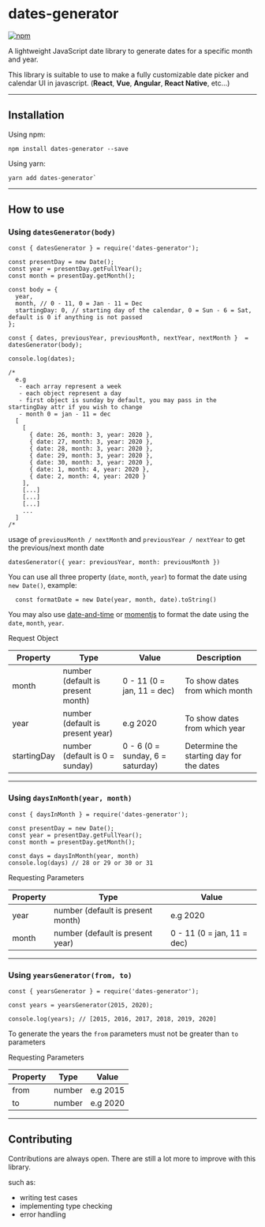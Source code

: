 # dates-generator

[![npm](https://upload.wikimedia.org/wikipedia/commons/thumb/d/db/Npm-logo.svg/70px-Npm-logo.svg.png)](https://www.npmjs.com/package/dates-generator?activeTab=versions)

A lightweight JavaScript date library to generate dates for a specific month and year.

This library is suitable to use to make a fully customizable date picker and calendar UI in javascript. (**React**, **Vue**, **Angular**, **React Native**, etc...)

---

## Installation
Using npm:

```
npm install dates-generator --save
```

Using yarn:

```
yarn add dates-generator`
```

---

## How to use
### Using `datesGenerator(body)`

```
const { datesGenerator } = require('dates-generator');

const presentDay = new Date();
const year = presentDay.getFullYear();
const month = presentDay.getMonth();

const body = {
  year,
  month, // 0 - 11, 0 = Jan - 11 = Dec
  startingDay: 0, // starting day of the calendar, 0 = Sun - 6 = Sat, default is 0 if anything is not passed
};

const { dates, previousYear, previousMonth, nextYear, nextMonth }  = datesGenerator(body);

console.log(dates);

/*
  e.g
   - each array represent a week
   - each object represent a day
   - first object is sunday by default, you may pass in the startingDay attr if you wish to change
   - month 0 = jan - 11 = dec
  [
    [
      { date: 26, month: 3, year: 2020 },
      { date: 27, month: 3, year: 2020 },
      { date: 28, month: 3, year: 2020 },
      { date: 29, month: 3, year: 2020 },
      { date: 30, month: 3, year: 2020 },
      { date: 1, month: 4, year: 2020 },
      { date: 2, month: 4, year: 2020 }
    ],
    [...]
    [...]
    [...]
    ...
  ]
/*

```

usage of `previousMonth / nextMonth` and `previousYear / nextYear` to get the previous/next month date

```
datesGenerator({ year: previousYear, month: previousMonth })
```

You can use all three property (`date`, `month`, `year`) to format the date using `new Date()`, example:

```
  const formatDate = new Date(year, month, date).toString()
```

You may also use [date-and-time](https://github.com/knowledgecode/date-and-time) or [momentjs](https://momentjs.com/) to format the date using the `date`, `month`, `year`.

Request Object

Property | Type | Value | Description
------------ | ------------- | ------------- | -------------
month | number (default is present month) | 0 - 11 (0 = jan, 11 = dec) | To show dates from which month
year | number (default is present year) | e.g 2020 | To show dates from which year
startingDay | number (default is 0 = sunday) | 0 - 6 (0 = sunday, 6 = saturday) | Determine the starting day for the dates

---

### Using `daysInMonth(year, month)`

```
const { daysInMonth } = require('dates-generator');

const presentDay = new Date();
const year = presentDay.getFullYear();
const month = presentDay.getMonth();

const days = daysInMonth(year, month)
console.log(days) // 28 or 29 or 30 or 31
```

Requesting Parameters

Property | Type | Value 
------------ | ------------- | -------------
year | number (default is present month) | e.g 2020
month | number (default is present year) | 0 - 11 (0 = jan, 11 = dec)

---

### Using `yearsGenerator(from, to)`

```
const { yearsGenerator } = require('dates-generator');

const years = yearsGenerator(2015, 2020);

console.log(years); // [2015, 2016, 2017, 2018, 2019, 2020]
```

To generate the years the `from` parameters must not be greater than `to` parameters

Requesting Parameters

Property | Type | Value 
------------ | ------------- | -------------
from | number | e.g 2015
to | number | e.g 2020

---

## Contributing
Contributions are always open. There are still a lot more to improve with this library.

such as:
- writing test cases
- implementing type checking
- error handling
